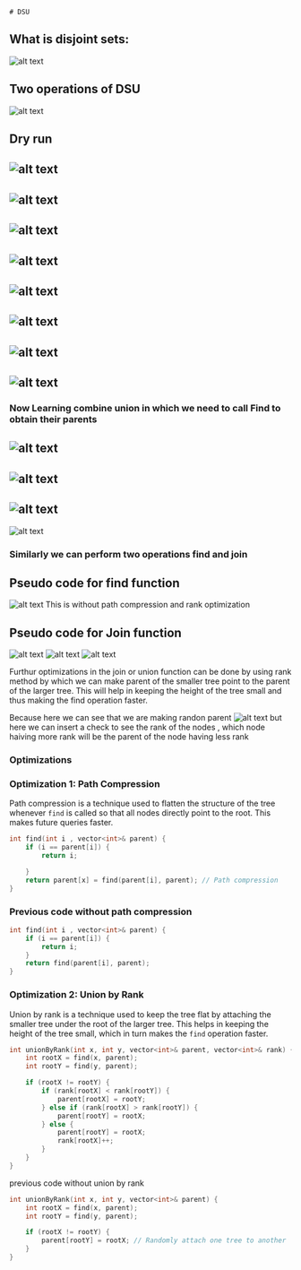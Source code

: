     # DSU

## What is disjoint sets:
![alt text](./images_DSU/image-1.png)

## Two operations of DSU 
![alt text](./images_DSU/image-15.png)

## Dry run 
![alt text](./images_DSU/image-2.png)
---
![alt text](./images_DSU/image-3.png)
---
![alt text](./images_DSU/image-4.png)
---
![alt text](./images_DSU/image-5.png)
---
![alt text](./images_DSU/image-6.png)
---
![alt text](./images_DSU/image-7.png)
---
![alt text](./images_DSU/image-8.png)
---
![alt text](./images_DSU/image-9.png)
---
### Now Learning combine union in which we need to call Find to obtain their parents
![alt text](./images_DSU/image-10.png)
---
![alt text](./images_DSU/image-11.png)
---
![alt text](./images_DSU/image-12.png)
---
![alt text](./images_DSU/image-13.png)

### Similarly we can perform two operations find and join

## Pseudo code for find function
![alt text](./images_DSU/image-14.png)
This is without path compression and rank optimization

## Pseudo code for Join function
![alt text](./images_DSU/im2.png)
![alt text](./images_DSU/image-111.png)
![alt text](./images_DSU/image-2222.png)

Furthur optimizations in the join or union function can be done by using rank method by which we can make parent of the smaller tree point to the parent of the larger tree. This will help in keeping the height of the tree small and thus making the find operation faster.

Because here we can see that we are making randon parent 
![alt text](./images_DSU/image-111.png)
but here we can insert a check to see the rank of the nodes , which node haiving more rank will be the parent of the node having less rank


### Optimizations

### Optimization 1: Path Compression
Path compression is a technique used to flatten the structure of the tree whenever `find` is called
so that all nodes directly point to the root. This makes future queries faster.

```cpp
int find(int i , vector<int>& parent) {
    if (i == parent[i]) {
        return i;

    }
    return parent[x] = find(parent[i], parent); // Path compression 
}   
``` 
### Previous code without path compression
```cpp
int find(int i , vector<int>& parent) {
    if (i == parent[i]) {
        return i;
    }
    return find(parent[i], parent);
}
``` 
### Optimization 2: Union by Rank
Union by rank is a technique used to keep the tree flat by attaching the smaller tree under the root of the larger tree. This helps in keeping the height of the tree small, which in turn makes the `find` operation faster.
```cpp
int unionByRank(int x, int y, vector<int>& parent, vector<int>& rank) {
    int rootX = find(x, parent);
    int rootY = find(y, parent);

    if (rootX != rootY) {
        if (rank[rootX] < rank[rootY]) {
            parent[rootX] = rootY;
        } else if (rank[rootX] > rank[rootY]) {
            parent[rootY] = rootX;
        } else {
            parent[rootY] = rootX;
            rank[rootX]++;
        }
    }
}
```

previous code without union by rank
```cpp
int unionByRank(int x, int y, vector<int>& parent) {
    int rootX = find(x, parent);
    int rootY = find(y, parent);

    if (rootX != rootY) {
        parent[rootY] = rootX; // Randomly attach one tree to another
    }
}
```

